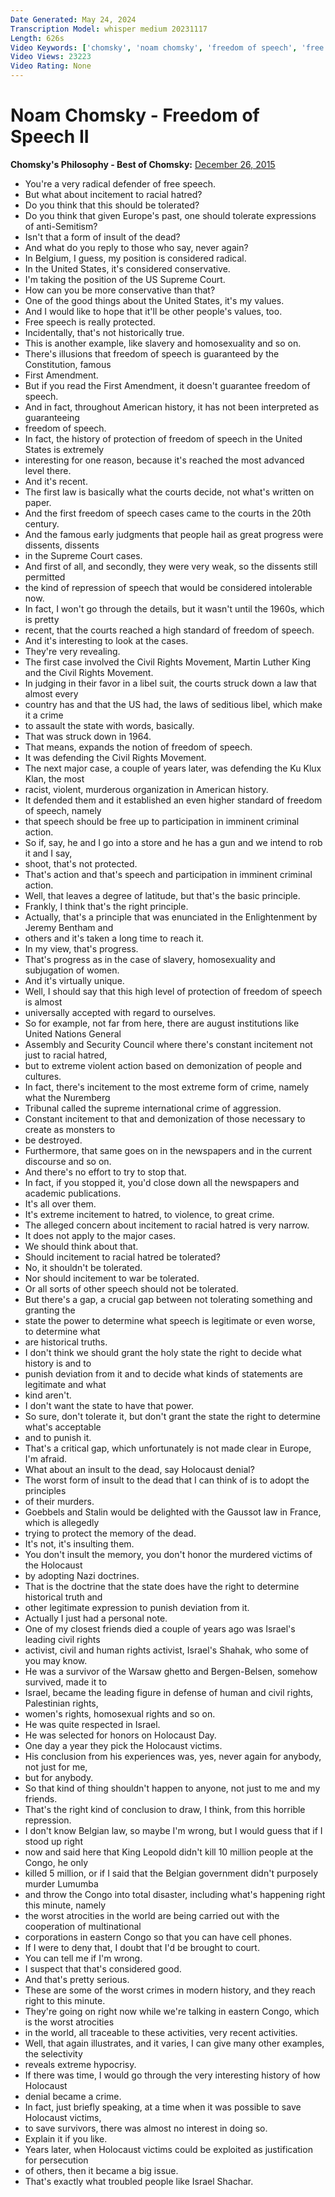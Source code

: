 ```yaml
---
Date Generated: May 24, 2024
Transcription Model: whisper medium 20231117
Length: 626s
Video Keywords: ['chomsky', 'noam chomsky', 'freedom of speech', 'free speech', 'media', 'france', 'united states of america']
Video Views: 23223
Video Rating: None
---
```


# Noam Chomsky - Freedom of Speech II
**Chomsky's Philosophy - Best of Chomsky:** [December 26, 2015](https://www.youtube.com/watch?v=cwZrIEJMZmQ)
*  You're a very radical defender of free speech.
*  But what about incitement to racial hatred?
*  Do you think that this should be tolerated?
*  Do you think that given Europe's past, one should tolerate expressions of anti-Semitism?
*  Isn't that a form of insult of the dead?
*  And what do you reply to those who say, never again?
*  In Belgium, I guess, my position is considered radical.
*  In the United States, it's considered conservative.
*  I'm taking the position of the US Supreme Court.
*  How can you be more conservative than that?
*  One of the good things about the United States, it's my values.
*  And I would like to hope that it'll be other people's values, too.
*  Free speech is really protected.
*  Incidentally, that's not historically true.
*  This is another example, like slavery and homosexuality and so on.
*  There's illusions that freedom of speech is guaranteed by the Constitution, famous
*  First Amendment.
*  But if you read the First Amendment, it doesn't guarantee freedom of speech.
*  And in fact, throughout American history, it has not been interpreted as guaranteeing
*  freedom of speech.
*  In fact, the history of protection of freedom of speech in the United States is extremely
*  interesting for one reason, because it's reached the most advanced level there.
*  And it's recent.
*  The first law is basically what the courts decide, not what's written on paper.
*  And the first freedom of speech cases came to the courts in the 20th century.
*  And the famous early judgments that people hail as great progress were dissents, dissents
*  in the Supreme Court cases.
*  And first of all, and secondly, they were very weak, so the dissents still permitted
*  the kind of repression of speech that would be considered intolerable now.
*  In fact, I won't go through the details, but it wasn't until the 1960s, which is pretty
*  recent, that the courts reached a high standard of freedom of speech.
*  And it's interesting to look at the cases.
*  They're very revealing.
*  The first case involved the Civil Rights Movement, Martin Luther King and the Civil Rights Movement.
*  In judging in their favor in a libel suit, the courts struck down a law that almost every
*  country has and that the US had, the laws of seditious libel, which make it a crime
*  to assault the state with words, basically.
*  That was struck down in 1964.
*  That means, expands the notion of freedom of speech.
*  It was defending the Civil Rights Movement.
*  The next major case, a couple of years later, was defending the Ku Klux Klan, the most
*  racist, violent, murderous organization in American history.
*  It defended them and it established an even higher standard of freedom of speech, namely
*  that speech should be free up to participation in imminent criminal action.
*  So if, say, he and I go into a store and he has a gun and we intend to rob it and I say,
*  shoot, that's not protected.
*  That's action and that's speech and participation in imminent criminal action.
*  Well, that leaves a degree of latitude, but that's the basic principle.
*  Frankly, I think that's the right principle.
*  Actually, that's a principle that was enunciated in the Enlightenment by Jeremy Bentham and
*  others and it's taken a long time to reach it.
*  In my view, that's progress.
*  That's progress as in the case of slavery, homosexuality and subjugation of women.
*  And it's virtually unique.
*  Well, I should say that this high level of protection of freedom of speech is almost
*  universally accepted with regard to ourselves.
*  So for example, not far from here, there are august institutions like United Nations General
*  Assembly and Security Council where there's constant incitement not just to racial hatred,
*  but to extreme violent action based on demonization of people and cultures.
*  In fact, there's incitement to the most extreme form of crime, namely what the Nuremberg
*  Tribunal called the supreme international crime of aggression.
*  Constant incitement to that and demonization of those necessary to create as monsters to
*  be destroyed.
*  Furthermore, that same goes on in the newspapers and in the current discourse and so on.
*  And there's no effort to try to stop that.
*  In fact, if you stopped it, you'd close down all the newspapers and academic publications.
*  It's all over them.
*  It's extreme incitement to hatred, to violence, to great crime.
*  The alleged concern about incitement to racial hatred is very narrow.
*  It does not apply to the major cases.
*  We should think about that.
*  Should incitement to racial hatred be tolerated?
*  No, it shouldn't be tolerated.
*  Nor should incitement to war be tolerated.
*  Or all sorts of other speech should not be tolerated.
*  But there's a gap, a crucial gap between not tolerating something and granting the
*  state the power to determine what speech is legitimate or even worse, to determine what
*  are historical truths.
*  I don't think we should grant the holy state the right to decide what history is and to
*  punish deviation from it and to decide what kinds of statements are legitimate and what
*  kind aren't.
*  I don't want the state to have that power.
*  So sure, don't tolerate it, but don't grant the state the right to determine what's acceptable
*  and to punish it.
*  That's a critical gap, which unfortunately is not made clear in Europe, I'm afraid.
*  What about an insult to the dead, say Holocaust denial?
*  The worst form of insult to the dead that I can think of is to adopt the principles
*  of their murders.
*  Goebbels and Stalin would be delighted with the Gaussot law in France, which is allegedly
*  trying to protect the memory of the dead.
*  It's not, it's insulting them.
*  You don't insult the memory, you don't honor the murdered victims of the Holocaust
*  by adopting Nazi doctrines.
*  That is the doctrine that the state does have the right to determine historical truth and
*  other legitimate expression to punish deviation from it.
*  Actually I just had a personal note.
*  One of my closest friends died a couple of years ago was Israel's leading civil rights
*  activist, civil and human rights activist, Israel's Shahak, who some of you may know.
*  He was a survivor of the Warsaw ghetto and Bergen-Belsen, somehow survived, made it to
*  Israel, became the leading figure in defense of human and civil rights, Palestinian rights,
*  women's rights, homosexual rights and so on.
*  He was quite respected in Israel.
*  He was selected for honors on Holocaust Day.
*  One day a year they pick the Holocaust victims.
*  His conclusion from his experiences was, yes, never again for anybody, not just for me,
*  but for anybody.
*  So that kind of thing shouldn't happen to anyone, not just to me and my friends.
*  That's the right kind of conclusion to draw, I think, from this horrible repression.
*  I don't know Belgian law, so maybe I'm wrong, but I would guess that if I stood up right
*  now and said here that King Leopold didn't kill 10 million people at the Congo, he only
*  killed 5 million, or if I said that the Belgian government didn't purposely murder Lumumba
*  and throw the Congo into total disaster, including what's happening right this minute, namely
*  the worst atrocities in the world are being carried out with the cooperation of multinational
*  corporations in eastern Congo so that you can have cell phones.
*  If I were to deny that, I doubt that I'd be brought to court.
*  You can tell me if I'm wrong.
*  I suspect that that's considered good.
*  And that's pretty serious.
*  These are some of the worst crimes in modern history, and they reach right to this minute.
*  They're going on right now while we're talking in eastern Congo, which is the worst atrocities
*  in the world, all traceable to these activities, very recent activities.
*  Well, that again illustrates, and it varies, I can give many other examples, the selectivity
*  reveals extreme hypocrisy.
*  If there was time, I would go through the very interesting history of how Holocaust
*  denial became a crime.
*  In fact, just briefly speaking, at a time when it was possible to save Holocaust victims,
*  to save survivors, there was almost no interest in doing so.
*  Explain it if you like.
*  Years later, when Holocaust victims could be exploited as justification for persecution
*  of others, then it became a big issue.
*  That's exactly what troubled people like Israel Shachar.
